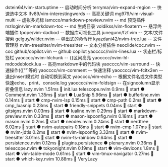 dstein64/vim-startuptime -- 启动时间分析
terryma/vim-expand-region -- 快速选中文本
lfv89/vim-interestingwords -- 高亮关键词
mg979/vim-visual-multi -- 虚拟多光标
iamcco/markdown-preview.nvim -- md 预览插件
mzlogin/vim-markdown-toc -- md 生成目录
voldikss/vim-floaterm -- 悬浮终端插件
tpope/vim-dadbod -- 数据库可视化工具
junegunn/fzf.vim -- 文本/文件搜索
gelguy/wilder.nvim -- 弹出式的命令行
kyazdani42/nvim-tree.lua -- 文件管理器
nvim-treesitter/nvim-treesitter -- 文本分析插件
neoclide/coc.nvim -- coc
github/copilot.vim -- github copilot
yaocccc/nvim-lines.lua -- 状态栏/标签栏
yaocccc/nvim-hlchunk -- {}区间高亮
yaocccc/nvim-hl-mdcodeblock.lua -- 高亮markdown中的代码块
yaocccc/vim-surround -- 快速操作({["'`等的
yaocccc/vim-comment -- 快速注释
yaocccc/vim-fcitx2en -- 退出insert模式时 自动切换到英文
yaocccc/vim-echo -- 根据文件名或文件类型快速echo、print、console.log
yaocccc/nvim-foldsign -- 在signcolumn显示折叠信息
lazy.nvim 1.51ms   init.lua
telescope.nvim 0.9ms  start
● Comment.nvim 1.35ms  start
● LuaSnip 5.96ms  start
● bufferline.nvim 0.14ms  start
● cmp-nvim-lsp 0.15ms  start
● cmp-path 0.2ms  start
● cmp_luasnip 0.23ms  start
● friendly-snippets 0.04ms  start
● gitsigns.nvim 0.03ms  start
● lualine.nvim 0.29ms  start
● markdown-preview.nvim 0.33ms  start
● mason-lspconfig.nvim 0.18ms  start
● mason.nvim 0.2ms  start
● neodev.nvim 0.24ms  start
● nerdtree 6.02ms  start
● nvim-autopairs 0.18ms  start
● nvim-cmp 1.07ms  start
● nvim-jdtls 0.2ms  start
● nvim-lspconfig 3.32ms  start
● nvim-treesitter 3.01ms  start
● nvim-ts-rainbow 0.64ms  start
● persistence.nvim 0.12ms   plugins.persistence
● plenary.nvim 0.36ms   telescope.nvim
● tokyonight.nvim 0.19ms  start
● vim-devicons 1.8ms  start
● vim-table-mode 0.61ms  start
● vim-tmux-navigator 0.27ms  start
● which-key.nvim 10.88ms  VeryLazy

